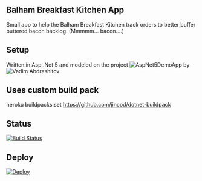 ## Balham Breakfast Kitchen App
Small app to help the Balham Breakfast Kitchen track orders to better buffer buttered bacon backlog. (Mmmmm... bacon....)

## Setup
Written in Asp .Net 5 and modeled on the project ![AspNet5DemoApp](https://github.com/jincod/AspNet5DemoApp) by ![Vadim Abdrashitov](https://github.com/jincod)

## Uses custom build pack
heroku buildpacks:set https://github.com/jincod/dotnet-buildpack

## Status
[![Build Status](https://travis-ci.org/TristanRhodes/bbk-app.svg?branch=master)](https://travis-ci.org/TristanRhodes/bbk-app)

## Deploy
[![Deploy](https://www.herokucdn.com/deploy/button.svg)](https://heroku.com/deploy?template=https://github.com/TristanRhodes/bbk-app)
